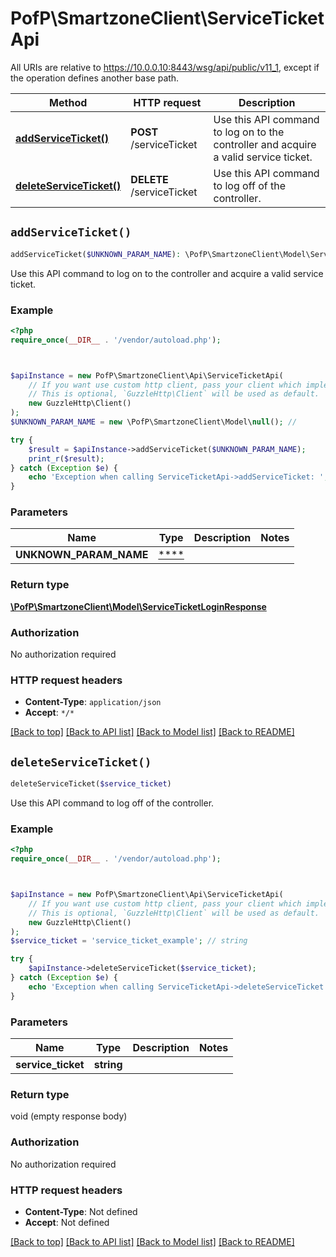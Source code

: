 # PofP\SmartzoneClient\ServiceTicketApi

All URIs are relative to https://10.0.0.10:8443/wsg/api/public/v11_1, except if the operation defines another base path.

| Method | HTTP request | Description |
| ------------- | ------------- | ------------- |
| [**addServiceTicket()**](ServiceTicketApi.md#addServiceTicket) | **POST** /serviceTicket | Use this API command to log on to the controller and acquire a valid service ticket. |
| [**deleteServiceTicket()**](ServiceTicketApi.md#deleteServiceTicket) | **DELETE** /serviceTicket | Use this API command to log off of the controller. |


## `addServiceTicket()`

```php
addServiceTicket($UNKNOWN_PARAM_NAME): \PofP\SmartzoneClient\Model\ServiceTicketLoginResponse
```

Use this API command to log on to the controller and acquire a valid service ticket.

### Example

```php
<?php
require_once(__DIR__ . '/vendor/autoload.php');



$apiInstance = new PofP\SmartzoneClient\Api\ServiceTicketApi(
    // If you want use custom http client, pass your client which implements `GuzzleHttp\ClientInterface`.
    // This is optional, `GuzzleHttp\Client` will be used as default.
    new GuzzleHttp\Client()
);
$UNKNOWN_PARAM_NAME = new \PofP\SmartzoneClient\Model\null(); // 

try {
    $result = $apiInstance->addServiceTicket($UNKNOWN_PARAM_NAME);
    print_r($result);
} catch (Exception $e) {
    echo 'Exception when calling ServiceTicketApi->addServiceTicket: ', $e->getMessage(), PHP_EOL;
}
```

### Parameters

| Name | Type | Description  | Notes |
| ------------- | ------------- | ------------- | ------------- |
| **UNKNOWN_PARAM_NAME** | [****](../Model/.md)|  | |

### Return type

[**\PofP\SmartzoneClient\Model\ServiceTicketLoginResponse**](../Model/ServiceTicketLoginResponse.md)

### Authorization

No authorization required

### HTTP request headers

- **Content-Type**: `application/json`
- **Accept**: `*/*`

[[Back to top]](#) [[Back to API list]](../../README.md#endpoints)
[[Back to Model list]](../../README.md#models)
[[Back to README]](../../README.md)

## `deleteServiceTicket()`

```php
deleteServiceTicket($service_ticket)
```

Use this API command to log off of the controller.

### Example

```php
<?php
require_once(__DIR__ . '/vendor/autoload.php');



$apiInstance = new PofP\SmartzoneClient\Api\ServiceTicketApi(
    // If you want use custom http client, pass your client which implements `GuzzleHttp\ClientInterface`.
    // This is optional, `GuzzleHttp\Client` will be used as default.
    new GuzzleHttp\Client()
);
$service_ticket = 'service_ticket_example'; // string

try {
    $apiInstance->deleteServiceTicket($service_ticket);
} catch (Exception $e) {
    echo 'Exception when calling ServiceTicketApi->deleteServiceTicket: ', $e->getMessage(), PHP_EOL;
}
```

### Parameters

| Name | Type | Description  | Notes |
| ------------- | ------------- | ------------- | ------------- |
| **service_ticket** | **string**|  | |

### Return type

void (empty response body)

### Authorization

No authorization required

### HTTP request headers

- **Content-Type**: Not defined
- **Accept**: Not defined

[[Back to top]](#) [[Back to API list]](../../README.md#endpoints)
[[Back to Model list]](../../README.md#models)
[[Back to README]](../../README.md)
